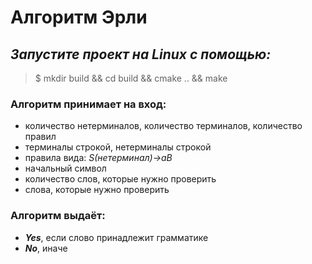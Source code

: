 # Алгоритм Эрли
## *Запустите проект на Linux с помощью:*
>$ mkdir build && cd build && cmake .. && make 
> 
### Алгоритм принимает на вход:
* количество нетерминалов, количество терминалов, количество правил
* терминалы строкой, нетерминалы строкой
* правила вида: *S(нетерминал)->aB*
* начальный символ
* количество слов, которые нужно проверить
* слова, которые нужно проверить

### Алгоритм выдаёт:
* _**Yes**_, если слово принадлежит грамматике
* _**No**_, иначе

